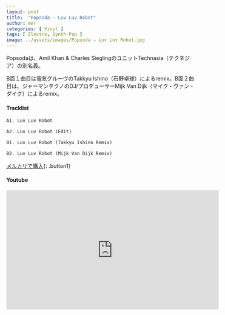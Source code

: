 ```yaml
---
layout: post
title:  "Popsoda – Luv Luv Robot"
author: mmr
categories: [ Vinyl ]
tags: [ Electro, Synth-Pop ]
image: ../assets/images/Popsoda – Luv Luv Robot.jpg
---
```


Popsodaは、Amil Khan & Charles SieglingのユニットTechnasia（テクネジア）の別名義。

B面１曲目は電気グルーヴのTakkyu Ishino（石野卓球）によるremix。B面２曲目は、ジャーマンテクノのDJ/プロデューサーMijk Van Dijk（マイク・ヴァン・ダイク）によるremix。

#### Tracklist
```md
A1. Luv Luv Robot

A2. Luv Luv Robot (Edit)

B1. Luv Luv Robot (Takkyu Ishino Remix)

B2. Luv Luv Robot (Mijk Van Dijk Remix)
```

[メルカリで購入](https://jp.mercari.com/item/m46996717389?afid=6142608987){: .button1}

#### Youtube
<iframe width="560" height="315" src="https://www.youtube.com/embed/_GoQkWy8AEQ?si=QoMGX0bSuHe1gNmF" title="YouTube video player" frameborder="0" allow="accelerometer; autoplay; clipboard-write; encrypted-media; gyroscope; picture-in-picture; web-share" referrerpolicy="strict-origin-when-cross-origin" allowfullscreen></iframe>